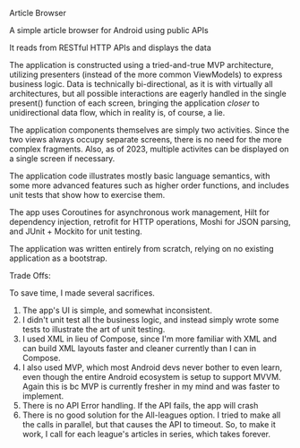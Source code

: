 Article Browser

A simple article browser for Android using public APIs

It reads from RESTful HTTP APIs and displays the data

The application is constructed using a tried-and-true MVP architecture, utilizing presenters (instead
of the more common ViewModels) to express business logic. Data is technically bi-directional, as it
is with virtually all architectures, but all possible interactions are eagerly handled in the single
present() function of each screen, bringing the application *closer* to unidirectional data flow, which
in reality is, of course, a lie.

The application components themselves are simply two activities. Since the two views always occupy 
separate screens, there is no need for the more complex fragments.  Also, as of 2023, multiple 
activites can be displayed on a single screen if necessary.

The application code illustrates mostly basic language semantics, with some more advanced features 
such as higher order functions, and includes unit tests that show how to exercise them.  

The app uses Coroutines for asynchronous work management, Hilt for dependency injection, retrofit for
HTTP operations, Moshi for JSON parsing, and JUnit + Mockito for unit testing. 

The application was written entirely from scratch, relying on no existing application as a bootstrap.

Trade Offs:

To save time, I made several sacrifices.  

1. The app's UI is simple, and somewhat inconsistent.  
2. I didn't unit test all the business logic, and instead simply wrote some tests to illustrate the art of unit
testing.  
3. I used XML in lieu of Compose, since I'm more familiar with XML and can build XML layouts
faster and cleaner currently than I can in Compose. 
4. I also used MVP, which most Android devs never bother to even learn, even though the entire Android ecosystem is setup to support MVVM.  Again this
is bc MVP is currently fresher in my mind and was faster to implement.
5. There is no API Error handling.  If the API fails, the app will crash
6. There is no good solution for the All-leagues option.  I tried to make all the calls in parallel, but that causes
the API to timeout.  So, to make it work, I call for each league's articles in series, which takes forever.

